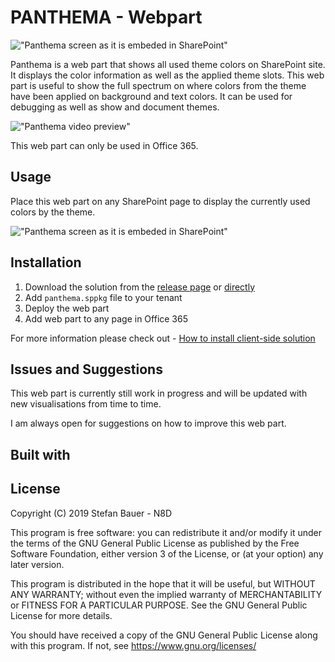 # PANTHEMA - Webpart

!["Panthema screen as it is embeded in SharePoint"](https://github.com/n8design/panthema/blob/master/docs/assets/panthema-logo.png?raw=true "Panthema screen as it is embeded in SharePoint")

Panthema is a web part that shows all used theme colors on SharePoint site. It displays the color information as well as the applied theme slots. This web part is useful to show the full spectrum on where colors from the theme have been applied on background and text colors. It can be used for debugging as well as show and document themes.

!["Panthema video preview"](https://github.com/n8design/panthema/blob/master/docs/assets/panthema-video.gif?raw=true "Panthema in action")

This web part can only be used in Office 365.

## Usage

Place this web part on any SharePoint page to display the currently used colors by the theme.

!["Panthema screen as it is embeded in SharePoint"](https://github.com/n8design/panthema/blob/master/docs/assets/panthema-screen.png?raw=true "Panthema screen as it is embeded in SharePoint")

## Installation

1. Download the solution from the [release page](https://github.com/n8design/panthema/releases) or [directly](https://github.com/n8design/panthema/releases/download/v1.0.1/panthema.sppkg)
1. Add `panthema.sppkg` file to your tenant
1. Deploy the web part
1. Add web part to any page in Office 365

For more information please check out - [How to install client-side solution](https://docs.microsoft.com/en-us/sharepoint/master/spfx/web-parts/get-started/serve-your-web-part-in-a-sharepoint-page#install-the-client-side-solution-on-your-site)

## Issues and Suggestions

This web part is currently still work in progress and will be updated with new visualisations from time to time.

I am always open for suggestions on how to improve this web part.

## Built with

## License

Copyright (C) 2019  Stefan Bauer - N8D

This program is free software: you can redistribute it and/or modify
it under the terms of the GNU General Public License as published by
the Free Software Foundation, either version 3 of the License, or
(at your option) any later version.

This program is distributed in the hope that it will be useful,
but WITHOUT ANY WARRANTY; without even the implied warranty of
MERCHANTABILITY or FITNESS FOR A PARTICULAR PURPOSE.  See the
GNU General Public License for more details.

You should have received a copy of the GNU General Public License
along with this program.  If not, see <https://www.gnu.org/licenses/>
